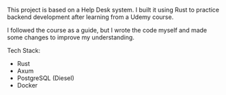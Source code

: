 This project is based on a Help Desk system.
I built it using Rust to practice backend development after learning from a Udemy course.

I followed the course as a guide, but I wrote the code myself and made some changes to improve my understanding.

Tech Stack:
- Rust
- Axum
- PostgreSQL (Diesel)
- Docker
